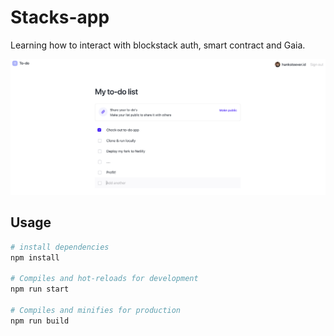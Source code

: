 # Stacks-app

Learning how to interact with blockstack auth, smart contract and Gaia. 

![demo](./public/demo.png)

## Usage

``` bash
# install dependencies
npm install

# Compiles and hot-reloads for development
npm run start

# Compiles and minifies for production
npm run build
```
